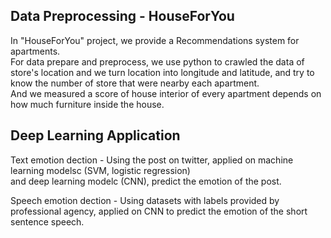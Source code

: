 

## Data Preprocessing - HouseForYou
  In "HouseForYou" project, we provide a Recommendations system for apartments.<br>
  For data prepare and preprocess, we use python to crawled the data of store's location and we turn location into longitude and latitude,
  and try to know the number of store that were nearby each apartment.<br>
  And we measured a score of house interior of every apartment depends on how much furniture inside the house.<br>
  
## Deep Learning Application
  Text emotion dection - Using the post on twitter, applied on machine learning modelsc (SVM, logistic regression)<br> 
  and deep learning modelc (CNN), predict the emotion of the post.<br>
  
  Speech emotion dection - Using datasets with labels provided by professional agency, applied on CNN to predict the emotion of the short sentence speech.


